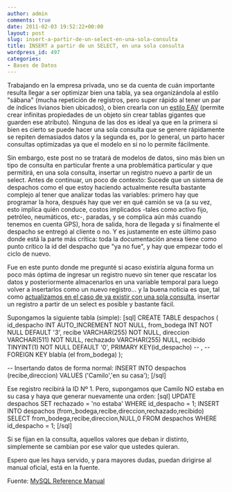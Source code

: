 ```yaml
---
author: admin
comments: true
date: 2011-02-03 19:52:22+00:00
layout: post
slug: insert-a-partir-de-un-select-en-una-sola-consulta
title: INSERT a partir de un SELECT, en una sola consulta
wordpress_id: 497
categories:
- Bases de Datos
---
```


Trabajando en la empresa privada, uno se da cuenta de cuán importante resulta llegar a ser optimizar bien una tabla, ya sea organizándola al estilo "sábana" (mucha repetición de registros, pero super rápido al tener un par de índices livianos bien ubicados), o bien crearla con un [estilo EAV](http://en.wikipedia.org/wiki/Entity-attribute-value_model) (permite crear infinitas propiedades de un objeto sin crear tablas gigantes que guarden ese atributo). Ninguna de las dos es ideal ya que en la primera si bien es cierto se puede hacer una sola consulta que se genere rápidamente se repiten demasiados datos y la segunda es, por lo general, un parto hacer consultas optimizadas ya que el modelo en sí no lo permite fácilmente.

Sin embargo, este post no se tratará de modelos de datos, sino más bien un tipo de consulta en particular frente a una problemática particular y que permitirá, en una sola consulta, insertar un registro nuevo a partir de un select.<!-- more -->
Antes de continuar, un poco de contexto: 
Sucede que un sistema de despachos como el que estoy haciendo actualmente resulta bastante complejo al tener que analizar todas las variables: primero hay que programar la hora, después hay que ver en qué camión se va (a su vez, esto implica quién conduce, costos implicados -tales como activo fijo, petróleo, neumáticos, etc-, paradas, y se complica aún más cuando tenemos en cuenta GPS), hora de salida, hora de llegada y si finalmente el despacho se entregó al cliente o no.
Y es justamente en este último paso donde está la parte más crítica: toda la documentación anexa tiene como punto crítico la id del despacho que "ya no fue", y hay que empezar todo el ciclo de nuevo.

Fue en este punto donde me pregunté si acaso existiría alguna forma un poco más óptima de ingresar un registro nuevo sin tener que rescatar los datos y posteriormente almacenarlos en una variable temporal para luego volver a insertarlos como un nuevo registro... y la buena noticia es que, tal como [actualizamos en el caso de ya existir con una sola consulta](http://blog.unreal4u.com/2011/01/fallback-en-mysql-actualizar-en-caso-de-ya-existir/), insertar un registro a partir de un select es posible y bastante fácil.

Supongamos la siguiente tabla (simple): 
[sql]
CREATE TABLE despachos (
  id_despacho INT AUTO_INCREMENT NOT NULL,
  from_bodega INT NOT NULL DEFAULT '3',
  recibe VARCHAR(255) NOT NULL,
  direccion VARCHAR(511) NOT NULL,
  rechazado VARCHAR(255) NULL,
  recibido TINYINT(1) NOT NULL DEFAULT '0',
  PRIMARY KEY(id_despacho) -- ,
 -- FOREIGN KEY blabla (el from_bodega)
);

-- Insertando datos de forma normal: 
INSERT INTO despachos (recibe,direccion) VALUES ('Camilo','en su casa');
[/sql]

Ese registro recibirá la ID Nº 1. Pero, supongamos que Camilo NO estaba en su casa y haya que generar nuevamente una orden: 
[sql]
UPDATE despachos SET rechazado = 'no estaba' WHERE id_despacho = 1;
INSERT INTO despachos (from_bodega,recibe,direccion,rechazado,recibido) 
  SELECT from_bodega,recibe,direccion,NULL,0 FROM despachos WHERE id_despacho = 1;
[/sql]

Si se fijan en la consulta, aquellos valores que deban ir distinto, simplemente se cambian por ese valor que ustedes quieran. 

Espero que les haya servido, y para mayores dudas, puedan dirigirse al manual oficial, está en la fuente.

Fuente: [MySQL Reference Manual](http://dev.mysql.com/doc/refman/5.0/en/insert-select.html)
